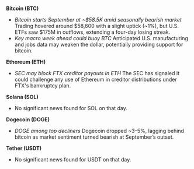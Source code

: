 **Bitcoin (BTC)**

- *Bitcoin starts September at ~$58.5K amid seasonally bearish market*
   Trading hovered around $58,600 with a slight uptick (~1%), but U.S. ETFs saw $175M in outflows, extending a four-day losing streak.
- *Key macro week ahead could buoy BTC*
   Anticipated U.S. manufacturing and jobs data may weaken the dollar, potentially providing support for bitcoin.

**Ethereum (ETH)**

- *SEC may block FTX creditor payouts in ETH*
   The SEC has signaled it could challenge any use of Ethereum in creditor distributions under FTX's bankruptcy plan.

**Solana (SOL)**

- No significant news found for SOL on that day.

**Dogecoin (DOGE)**

- *DOGE among top decliners*
   Dogecoin dropped ~3–5%, lagging behind bitcoin as market sentiment turned bearish at September’s outset.

**Tether (USDT)**

- No significant news found for USDT on that day.